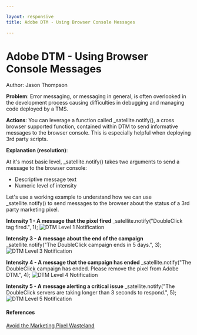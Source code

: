```yaml
---

layout: responsive
title: Adobe DTM - Using Browser Console Messages

---
```

# Adobe DTM - Using Browser Console Messages
Author: Jason Thompson

__Problem__: Error messaging, or messaging in general, is often overlooked in the development process causing difficulties in debugging and managing code deployed by a TMS.

__Actions__: You can leverage a function called _satellite.notify(), a cross browser supported function, contained within DTM to send informative messages to the browser console. This is especially helpful when deploying 3rd party scripts. 

__Explanation (resolution)__:

At it's most basic level, _satellite.notify() takes two arguments to send a message to the browser console:

- Descriptive message text
- Numeric level of intensity

Let's use a working example to understand how we can use _satellite.notify() to send messages to the browser about the status of a 3rd party marketing pixel. 

**Intensity 1 - A message that the pixel fired**
_satellite.notify("DoubleClick tag fired.", 1);
![DTM Level 1 Notification](dtm_notify_1.png)

**Intensity 3 - A message about the end of the campaign**
_satellite.notify("The DoubleClick campaign ends in 5 days.", 3);
![DTM Level 3 Notification](dtm_notify_3.png)

**Intensity 4 - A message that the campaign has ended**
_satellite.notify("The DoubleClick campaign has ended. Please remove the pixel from Adobe DTM.", 4);
![DTM Level 4 Notification](dtm_notify_4.png)

**Intensity 5 - A message alerting a critical issue**
_satellite.notify("The DoubleClick servers are taking longer than 3 seconds to respond.", 5);
![DTM Level 5 Notification](dtm_notify_5.png)

#### References
[Avoid the Marketing Pixel Wasteland](http://33sticks.com/avoid-the-marketing-pixel-wasteland/)
